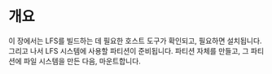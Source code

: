 # 개요

이 장에서는 LFS를 빌드하는 데 필요한 호스트 도구가 확인되고, 필요하면 설치됩니다. 그리고 나서 LFS 시스템에 사용할 파티션이 준비됩니다. 파티션 자체를 만들고, 그 파티션에 파일 시스템을 만든 다음, 마운트합니다.